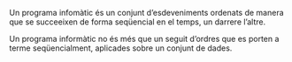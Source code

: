 Un programa infomàtic és un conjunt d’esdeveniments ordenats de manera
que se succeeixen de forma seqüencial en el temps, un darrere l’altre.

Un programa informàtic no és més que un seguit d’ordres que es porten a
terme seqüencialment, aplicades sobre un conjunt de dades.
